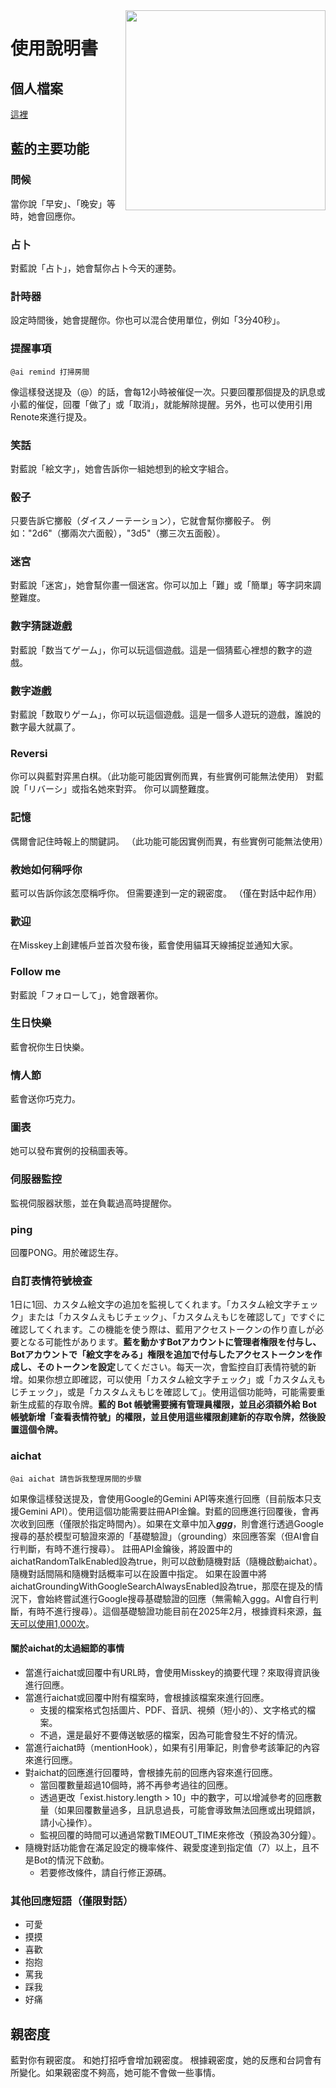 <img src="https://github.com/syuilo/ai/blob/master/ai.png?raw=true" align="right" height="320px"/>

# 使用說明書

## 個人檔案
[這裡](https://xn--931a.moe/)

## 藍的主要功能
### 問候
當你說「早安」、「晚安」等時，她會回應你。

### 占卜
對藍說「占卜」，她會幫你占卜今天的運勢。

### 計時器
設定時間後，她會提醒你。你也可以混合使用單位，例如「3分40秒」。

### 提醒事項
```
@ai remind 打掃房間
```
像這樣發送提及（@）的話，會每12小時被催促一次。只要回覆那個提及的訊息或小藍的催促，回覆「做了」或「取消」，就能解除提醒。另外，也可以使用引用Renote來進行提及。

### 笑話
對藍說「絵文字」，她會告訴你一組她想到的絵文字組合。

### 骰子
只要告訴它擲骰（ダイスノーテーション），它就會幫你擲骰子。
例如："2d6"（擲兩次六面骰），"3d5"（擲三次五面骰）。

### 迷宮
對藍說「迷宮」，她會幫你畫一個迷宮。你可以加上「難」或「簡單」等字詞來調整難度。

### 數字猜謎遊戲
對藍說「数当てゲーム」，你可以玩這個遊戲。這是一個猜藍心裡想的數字的遊戲。

### 數字遊戲
對藍說「数取りゲーム」，你可以玩這個遊戲。這是一個多人遊玩的遊戲，誰說的數字最大就贏了。

### Reversi
你可以與藍對弈黑白棋。（此功能可能因實例而異，有些實例可能無法使用）
對藍說「リバーシ」或指名她來對弈。
你可以調整難度。

### 記憶
偶爾會記住時報上的關鍵詞。
（此功能可能因實例而異，有些實例可能無法使用）

### 教她如何稱呼你
藍可以告訴你該怎麼稱呼你。
但需要達到一定的親密度。
（僅在對話中起作用）

### 歡迎
在Misskey上創建帳戶並首次發布後，藍會使用貓耳天線捕捉並通知大家。

### Follow me
對藍說「フォローして」，她會跟著你。

### 生日快樂
藍會祝你生日快樂。

### 情人節
藍會送你巧克力。

### 圖表
她可以發布實例的投稿圖表等。

### 伺服器監控
監視伺服器狀態，並在負載過高時提醒你。

### ping
回覆PONG。用於確認生存。

### 自訂表情符號檢查
1日に1回、カスタム絵文字の追加を監視してくれます。「カスタム絵文字チェック」または「カスタムえもじチェック」、「カスタムえもじを確認して」ですぐに確認してくれます。この機能を使う際は、藍用アクセストークンの作り直しが必要となる可能性があります。**藍を動かすBotアカウントに管理者権限を付与し、Botアカウントで「絵文字をみる」権限を追加で付与したアクセストークンを作成し、そのトークンを設定**してください。每天一次，會監控自訂表情符號的新增。如果你想立即確認，可以使用「カスタム絵文字チェック」或「カスタムえもじチェック」，或是「カスタムえもじを確認して」。使用這個功能時，可能需要重新生成藍的存取令牌。**藍的 Bot 帳號需要擁有管理員權限，並且必須額外給 Bot 帳號新增「查看表情符號」的權限，並且使用這些權限創建新的存取令牌，然後設置這個令牌。**

### aichat
```
@ai aichat 請告訴我整理房間的步驟
```
如果像這樣發送提及，會使用Google的Gemini API等來進行回應（目前版本只支援Gemini API）。使用這個功能需要註冊API金鑰。對藍的回應進行回覆後，會再次收到回應（僅限於指定時間內）。如果在文章中加入***ggg***，則會進行透過Google搜尋的基於模型可驗證來源的「基礎驗證」（grounding）來回應答案（但AI會自行判斷，有時不進行搜尋）。
註冊API金鑰後，將設置中的aichatRandomTalkEnabled設為true，則可以啟動隨機對話（隨機啟動aichat）。隨機對話間隔和隨機對話概率可以在設置中指定。
如果在設置中將aichatGroundingWithGoogleSearchAlwaysEnabled設為true，那麼在提及的情況下，會始終嘗試進行Google搜尋基礎驗證的回應（無需輸入ggg。AI會自行判斷，有時不進行搜尋）。這個基礎驗證功能目前在2025年2月，根據資料來源，[每天可以使用1,000次](https://ai.google.dev/gemini-api/docs/models/gemini-v2?hl=ja#search-tool)。

#### 關於aichat的太過細節的事情

* 當進行aichat或回覆中有URL時，會使用Misskey的摘要代理？來取得資訊後進行回應。
* 當進行aichat或回覆中附有檔案時，會根據該檔案來進行回應。
  * 支援的檔案格式包括圖片、PDF、音訊、視頻（短小的）、文字格式的檔案。 
  * 不過，還是最好不要傳送敏感的檔案，因為可能會發生不好的情況。 
* 當進行aichat時（mentionHook），如果有引用筆記，則會參考該筆記的內容來進行回應。
* 對aichat的回應進行回覆時，會根據先前的回應內容來進行回應。 
  * 當回覆數量超過10個時，將不再參考過往的回應。
  * 透過更改「exist.history.length > 10」中的數字，可以增減參考的回應數量（如果回覆數量過多，且訊息過長，可能會導致無法回應或出現錯誤，請小心操作）。
  * 監視回覆的時間可以通過常數TIMEOUT_TIME來修改（預設為30分鐘）。
* 隨機對話功能會在滿足設定的機率條件、親愛度達到指定值（7）以上，且不是Bot的情況下啟動。
  * 若要修改條件，請自行修正源碼。

### 其他回應短語（僅限對話）
* 可愛
* 摸摸
* 喜歡
* 抱抱
* 罵我
* 踩我
* 好痛

## 親密度
藍對你有親密度。
和她打招呼會增加親密度。
根據親密度，她的反應和台詞會有所變化。如果親密度不夠高，她可能不會做一些事情。
